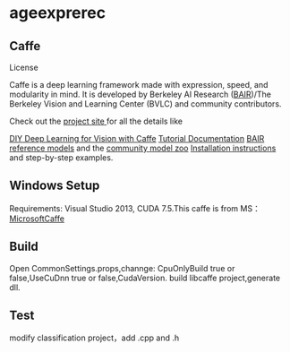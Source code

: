 # ageexprerec
## Caffe

License

Caffe is a deep learning framework made with expression, speed, and modularity in mind. It is developed by Berkeley AI Research ([BAIR](http://bair.berkeley.edu/))/The Berkeley Vision and Learning Center (BVLC) and community contributors.

Check out the [project site ](http://caffe.berkeleyvision.org/)for all the details like

[DIY Deep Learning for Vision with Caffe](https://docs.google.com/presentation/d/1UeKXVgRvvxg9OUdh_UiC5G71UMscNPlvArsWER41PsU/edit#slide=id.p)
[Tutorial Documentation](http://caffe.berkeleyvision.org/tutorial/)
[BAIR reference models](http://caffe.berkeleyvision.org/model_zoo.html) and the [community model zoo](https://github.com/BVLC/caffe/wiki/Model-Zoo)
[Installation instructions](http://caffe.berkeleyvision.org/installation.html)
and step-by-step examples.
## Windows Setup
Requirements: Visual Studio 2013, CUDA 7.5.This caffe is from MS：[MicrosoftCaffe](https://github.com/Microsoft/caffe)

## Build
 Open CommonSettings.props,channge: CpuOnlyBuild true or false,UseCuDnn true or false,CudaVersion.
 build libcaffe project,generate dll.
## Test
modify classification project，add .cpp and .h
